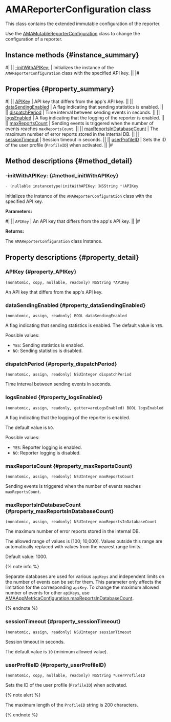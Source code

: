# AMAReporterConfiguration class

This class contains the extended immutable configuration of the reporter.

Use the [AMAMutableReporterConfiguration](AMAMutableReporterConfiguration.md) class to change the configuration of a reporter.

## Instance methods {#instance_summary}

#|
|| [-initWithAPIKey:](#method_initWithAPIKey) | Initializes the instance of the `AMAReporterConfiguration` class with the specified API key. ||
|#

## Properties {#property_summary}

#|
|| [APIKey](#property_APIKey) | API key that differs from the app's API key. ||
|| [dataSendingEnabled](#property_dataSendingEnabled) | A flag indicating that sending statistics is enabled. ||
|| [dispatchPeriod](#property_dispatchPeriod) | Time interval between sending events in seconds. ||
|| [logsEnabled](#property_logsEnabled) | A flag indicating that the logging of the reporter is enabled. ||
|| [maxReportsCount](#property_maxReportsCount) | Sending events is triggered when the number of events reaches `maxReportsCount`. ||
|| [maxReportsInDatabaseCount](#property_maxReportsInDatabaseCount) | The maximum number of error reports stored in the internal DB. ||
|| [sessionTimeout](#property_sessionTimeout) | Session timeout in seconds. ||
|| [userProfileID](#property_userProfileID) | Sets the ID of the user profile (`ProfileID`) when activated. ||
|#

## Method descriptions {#method_detail}

### -initWithAPIKey: {#method_initWithAPIKey}

```objectivec translate=no
- (nullable instancetype)initWithAPIKey:(NSString *)APIKey
```

Initializes the instance of the `AMAReporterConfiguration` class with the specified API key.

**Parameters:**

#|
|| `APIKey` | An API key that differs from the app's API key. ||
|#

**Returns:**

The `AMAReporterConfiguration` class instance.

## Property descriptions {#property_detail}

### APIKey {#property_APIKey}

`(nonatomic, copy, nullable, readonly) NSString *APIKey`

An API key that differs from the app's API key.

### dataSendingEnabled {#property_dataSendingEnabled}

`(nonatomic, assign, readonly) BOOL dataSendingEnabled`

A flag indicating that sending statistics is enabled.
The default value is `YES`.

Possible values:
- `YES`: Sending statistics is enabled.
- `NO`: Sending statistics is disabled.

### dispatchPeriod {#property_dispatchPeriod}

`(nonatomic, assign, readonly) NSUInteger dispatchPeriod`

Time interval between sending events in seconds.

### logsEnabled {#property_logsEnabled}

`(nonatomic, assign, readonly, getter=areLogsEnabled) BOOL logsEnabled`

A flag indicating that the logging of the reporter is enabled.

The default value is `NO`.

Possible values:

- `YES`: Reporter logging is enabled.
- `NO`: Reporter logging is disabled.

### maxReportsCount {#property_maxReportsCount}

`(nonatomic, assign, readonly) NSUInteger maxReportsCount`

Sending events is triggered when the number of events reaches `maxReportsCount`.

### maxReportsInDatabaseCount {#property_maxReportsInDatabaseCount}

`(nonatomic, assign, readonly) NSUInteger maxReportsInDatabaseCount`

The maximum number of error reports stored in the internal DB.

The allowed range of values is [100; 10,000]. Values outside this range are automatically replaced with values from the nearest range limits.

Default value: 1000.

{% note info %}

Separate databases are used for various `apiKeys` and independent limits on the number of events can be set for them. This parameter only affects the limitation for the corresponding `apiKey`. To change the maximum allowed number of events for other `apiKeys`, use [AMAAppMetricaConfiguration.maxReportsInDatabaseCount](AMAAppMetricaConfiguration.md#property_maxReportsInDatabaseCount).

{% endnote %}

### sessionTimeout {#property_sessionTimeout}

`(nonatomic, assign, readonly) NSUInteger sessionTimeout`

Session timeout in seconds.

The default value is `10` (minimum allowed value).

### userProfileID {#property_userProfileID}

`(nonatomic, copy, nullable, readonly) NSString *userProfileID`

Sets the ID of the user profile (`ProfileID`) when activated.

{% note alert %}

The maximum length of the `ProfileID` string is 200 characters.

{% endnote %}
